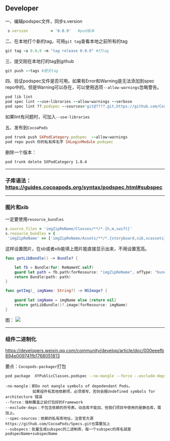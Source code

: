  
 

## Developer
一、编辑podspec文件，同步s.version

```ruby
 s.version          = '0.0.9'   #pod版本
```
二、在本地打个新的tag，可用`git tag`查看本地之前所有的tag

```ruby
git tag -a 0.0.9 -m "tag release 0.0.9" #打tag
```
三、提交刚在本地打的tag到github

```ruby
git push --tags #提交tag
```


四、验证podspec文件是否可用。如果有Error和Warning是无法添加到spec repo中的。但是Warning可以存在，可以使用选项`--allow-warnings`忽略警告。

```ruby
pod lib lint
pod spec lint --use-libraries --allow-warnings --verbose
pod spec lint ??.podspec --sources='git@????.git,https://github.com/CocoaPods/Specs.git' --allow-warnings


```
如果lint有问题时，可加入`--use-libraries`

五、发布到`CocoaPods`

```ruby
pod trunk push SXPodCategory.podspec  --allow-warnings
pod repo push 你的私有库名字 SXLoginModule.podspec
```

 

删除一个版本：
```sh
pod trunk delete SXPodCategory 1.0.4
``` 
---
### 子库语法：https://guides.cocoapods.org/syntax/podspec.html#subspec
 
---
### 图片和xib
 一定要使用`resource_bundles`
```ruby
s.source_files = 'imgZipReName/Classes/**/*.{h,m,swift}'
s.resource_bundles = {
 'imgZipReName' => ['imgZipReName/Assets/**/*.{storyboard,xib,xcassets}']}
 ```
 这样设置图片，在sb或者xib能填上图片能直接显示出来，不用设置宽高。

```swift
func getLibBundle() -> Bundle? {

	let fb = Bundle(for: ReNameVC.self)
	guard let path = fb.path(forResource: "imgZipReName", ofType: "bundle") else  {	return nil }
	return Bundle(path: path)
}

func getImg(_ imgName: String?) -> NSImage? {
	
	guard let imgName = imgName else {return nil}
	return getLibBundle()?.image(forResource: imgName)
}
```
图：
 ![](https://gitee.com/songxing10000/imgs/raw/master/2021/imgs/20220222141517.png)

---
### 组件二进制化
https://developers.weixin.qq.com/community/develop/article/doc/000eeefb894e009741fb1768051813

要点：`Cocopods-packager`打包
```sh
pod package  XYPublicClasses.podspec --no-mangle --force --exclude-deps  --spec-sources=依赖的私有库地址
```
```code
-no-mangle：即Do not mangle symbols of depedendant Pods。
            如果组件有其他依赖项，必须填写，否则会报Undefined symbols for architecture 错误
--force：强制覆盖之前打包好的Framework
--exclude-deps：不包含依赖的符号表。动态库不能加，但我们项目中使用的是静态库，需加上。
--spec-sources：依赖的私有库地址，注意官方源https://github.com/CocoaPods/Specs.git也需要加上
--subspecs：批量生成subspec的二进制库，每一个subspec的库名就是podspecName+subspecName
```